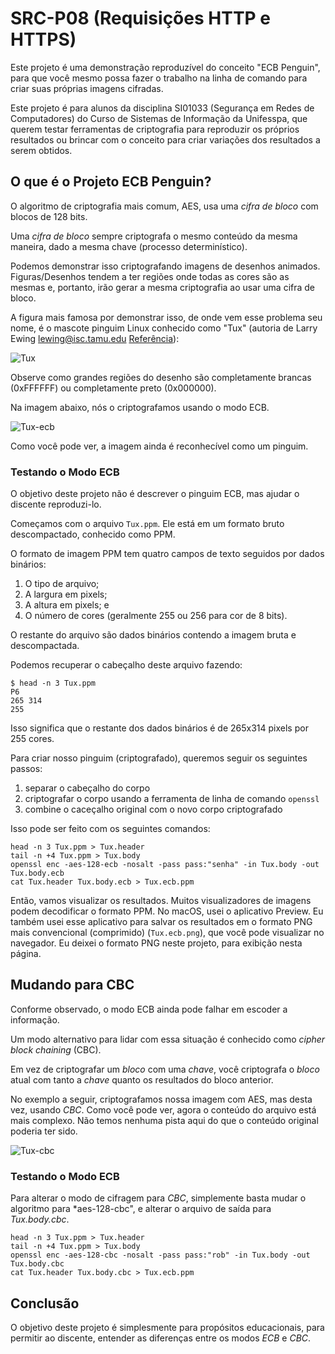 # SRC-P08 (Requisições HTTP e HTTPS)

Este projeto é uma demonstração reproduzível do conceito "ECB Penguin",
para que você mesmo possa fazer o trabalho na linha de comando para criar 
suas próprias imagens cifradas.

Este projeto é para alunos da disciplina SI01033 (Segurança em Redes de Computadores) 
do Curso de Sistemas de Informação da Unifesspa, que querem testar ferramentas 
de criptografia para  reproduzir os próprios resultados ou brincar com o conceito 
para criar variações dos resultados a serem obtidos.

## O que é o Projeto ECB Penguin?

O algoritmo de criptografia mais comum, AES, usa uma *cifra de bloco* com
blocos de 128 bits.

Uma *cifra de bloco* sempre criptografa o mesmo conteúdo da mesma maneira, dado
a mesma chave (processo determinístico).

Podemos demonstrar isso criptografando imagens de desenhos animados. Figuras/Desenhos 
tendem a ter regiões onde todas as cores são as mesmas e, portanto, irão gerar a mesma 
criptografia ao usar uma cifra de bloco.

A figura mais famosa por demonstrar isso, de onde vem esse problema
seu nome, é o mascote pinguim Linux conhecido como "Tux" (autoria de Larry Ewing 
lewing@isc.tamu.edu [Referência](https://commons.wikimedia.org/wiki/File:Tux.png)):

![Tux](/Tux.png)

Observe como grandes regiões do desenho são completamente brancas (0xFFFFFF)
ou completamente preto (0x000000).

Na imagem abaixo, nós o criptografamos usando o modo ECB.

![Tux-ecb](/Tux.ecb.png)

Como você pode ver, a imagem ainda é reconhecível como um pinguim.

### Testando o Modo ECB

O objetivo deste projeto não é descrever o pinguim ECB, mas ajudar o discente reproduzi-lo.

Começamos com o arquivo `Tux.ppm`. Ele está em um formato bruto descompactado, conhecido 
como PPM.

O formato de imagem PPM tem quatro campos de texto seguidos por dados binários:
1. O tipo de arquivo; 
2. A largura em pixels; 
3. A altura em pixels; e 
4. O número de cores (geralmente 255 ou 256 para cor de 8 bits).

O restante do arquivo são dados binários contendo a imagem bruta e descompactada.

Podemos recuperar o cabeçalho deste arquivo fazendo:

    $ head -n 3 Tux.ppm
    P6
    265 314
    255

Isso significa que o restante dos dados binários é de 265x314 pixels por 255 cores.

Para criar nosso pinguim (criptografado), queremos seguir os seguintes passos:
   1. separar o cabeçalho do corpo
   2. criptografar o corpo usando a ferramenta de linha de comando `openssl`
   3. combine o caceçalho original com o novo corpo criptografado

Isso pode ser feito com os seguintes comandos:

    head -n 3 Tux.ppm > Tux.header
    tail -n +4 Tux.ppm > Tux.body
    openssl enc -aes-128-ecb -nosalt -pass pass:"senha" -in Tux.body -out Tux.body.ecb
    cat Tux.header Tux.body.ecb > Tux.ecb.ppm

Então, vamos visualizar os resultados. Muitos visualizadores de imagens podem decodificar o formato PPM.
No macOS, usei o aplicativo Preview. Eu também usei esse aplicativo para salvar os resultados em
o formato PNG mais convencional (comprimido) (`Tux.ecb.png`), que você pode visualizar no navegador.
Eu deixei o formato PNG neste projeto, para exibição nesta página.

## Mudando para CBC

Conforme observado, o modo ECB ainda pode falhar em escoder a informação. 

Um modo alternativo para lidar com essa situação é conhecido como *cipher block chaining* (CBC). 

Em vez de criptografar um *bloco* com uma *chave*, você criptografa o *bloco* atual com
tanto a *chave* quanto os resultados do bloco anterior.

No exemplo a seguir, criptografamos nossa imagem com AES, mas desta vez, usando
*CBC*. Como você pode ver, agora o conteúdo do arquivo está mais complexo.
Não temos nenhuma pista aqui do que o conteúdo original poderia ter sido.

![Tux-cbc](/Tux.cbc.png)

### Testando o Modo ECB

Para alterar o modo de cifragem para *CBC*, simplemente basta mudar o algoritmo 
para *aes-128-cbc", e alterar o arquivo de saída para *Tux.body.cbc*.

    head -n 3 Tux.ppm > Tux.header
    tail -n +4 Tux.ppm > Tux.body
    openssl enc -aes-128-cbc -nosalt -pass pass:"rob" -in Tux.body -out Tux.body.cbc
    cat Tux.header Tux.body.cbc > Tux.ecb.ppm    


## Conclusão

O objetivo deste projeto é simplesmente para propósitos educacionais, 
para permitir ao discente, entender as diferenças entre os modos *ECB* e *CBC*.
